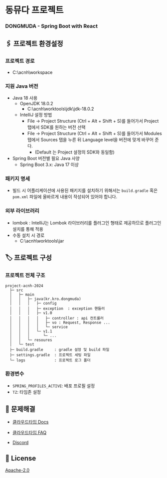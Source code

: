 # 동뮤다 프로젝트
### DONGMUDA - Spring Boot with React

## 🖇️ 프로젝트 환경설정

### 프로젝트 경로
- C:\acnh\workspace

### 지원 Java 버전
- Java 18 사용
  - OpenJDK 18.0.2
    - C:\acnh\worktools\jdk\jdk-18.0.2
  - IntelliJ 설정 방법
    - File → Project Structure (Ctrl + Alt + Shift + S)를 들어가서 Project 탭에서 SDK를 원하는 버전 선택
    - File → Project Structure (Ctrl + Alt + Shift + S)를 들어가서 Modules탭에서 Sources 탭을 누른 뒤 Language level을 버전에 맞게 바꾸어 준다.
      - (Default 는 Project 설정의 SDK와 동일함)
- Spring Boot 버전별 필요 Java 사양
  - Spring Boot 3.x: Java 17 이상

### 패키지 명세
- 빌드 시 어플리케이션에 사용된 패키지를 설치하기 위해서는 `build.gradle` 혹은 `pom.xml` 파일에 올바르게 내용이 작성되어 있어야 합니다.
 
### 외부 라이브러리
- lombok : IntelliJ는 Lombok 라이브러리를 플러그인 형태로 제공하므로 플러그인 설치를 통해 적용
- 수동 설치 시 경로
  - C:\acnh\worktools\jar
  
## 🏷️ 프로젝트 구성

### 프로젝트 전체 구조
```
project-acnh-2024
  ├─ src
  │   ├─ main
  │   │   ├─ java(kr.kro.dongmuda)
  │   │   │   ├─ config
  │   │   │   ├─ exception  : exception 핸들러
  │   │   │   ├─ v1.0
  │   │   │   │   ├─ controller : api 컨트롤러
  │   │   │   │   ├─ vo : Request, Response ...
  │   │   │   │   └─ service
  │   │   │   └─ v1.1
  │   │   │      └─ ...
  │   │   └─ resoures
  │   └─ test
  ├─ build.gradle     : gradle 설정 및 build 파일
  ├─ settings.gradle  : 프로젝트 세팅 파일
  └─ logs             : 프로젝트 로그 폴더

```

### 환경변수

- `SPRING_PROFILES_ACTIVE`: 배포 프로필 설정
- `TZ`: 타임존 설정

## 💬 문제해결

- [클라우드타입 Docs](https://docs.cloudtype.io/)

- [클라우드타입 FAQ](https://help.cloudtype.io/guide/faq)

- [Discord](https://discord.gg/U7HX4BA6hu)


## 📄 License

[Apache-2.0](https://github.com/spring-projects/spring-boot/blob/main/LICENSE.txt)

